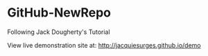 # GitHub-NewRepo
Following Jack Dougherty's Tutorial

View live demonstration site at: 
http://jacquiesurges.github.io/demo
